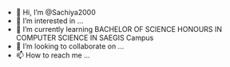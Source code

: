 - 👋 Hi, I’m @Sachiya2000
- 👀 I’m interested in ...
- 🌱 I’m currently learning BACHELOR OF SCIENCE HONOURS IN COMPUTER SCIENCE IN SAEGIS Campus
- 💞️ I’m looking to collaborate on ...
- 📫 How to reach me ...

<!---
Sachiya2000/Sachiya2000 is a ✨ special ✨ repository because its `README.md` (this file) appears on your GitHub profile.
You can click the Preview link to take a look at your changes.
--->
